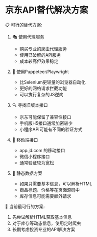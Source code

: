 # 京东API替代解决方案


📋 可行的替代方案:

1. 🎭 使用代理服务
   - 购买专业的爬虫代理服务
   - 使用已破解的API服务
   - 成本较高但效果稳定

2. 🤖 使用Puppeteer/Playwright
   - 比Selenium更轻量的浏览器自动化
   - 更好的网络请求拦截功能
   - 可以执行复杂的JS逆向

3. 🔍 寻找旧版本接口
   - 京东可能保留了兼容性接口
   - 手机版H5接口通常加密较少
   - 小程序API可能有不同的验证方式

4. 📱 移动端接口
   - app.jd.com 的移动接口
   - 微信小程序接口
   - 通常验证较为宽松

5. 🎯 静态数据方案
   - 如果只需要基本信息，可以解析HTML
   - 商品标题、价格等在页面源码中
   - 库存信息可能需要额外请求

🎯 当前最可行的方案:
1. 先尝试解析HTML获取基本信息
2. 对于库存等动态信息，使用定时爬虫
3. 长期考虑投资专业的API解决方案
